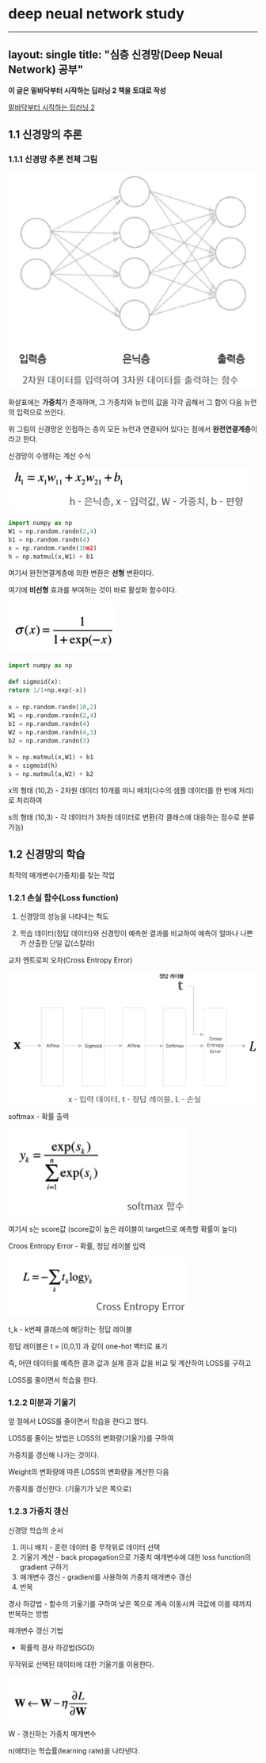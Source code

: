 # deep neual network study

---
layout: single
title:  "심층 신경망(Deep Neual Network) 공부"
---


**이 글은 밑바닥부터 시작하는 딥러닝 2 책을 토대로 작성**

[밑바닥부터 시작하는 딥러닝 2](https://github.com/WegraLee/deep-learning-from-scratch-2)

1.1 신경망의 추론
---

### 1.1.1 신경망 추론 전체 그림

![1](/assets/images/DNN/1.PNG)

화살표에는 **가중치**가 존재하며, 그 가중치와 뉴런의 값을 각각 곱해서 그 합이 다음 뉴런의 입력으로 쓰인다.

위 그림의 신경망은 인접하는 층의 모든 뉴런과 연결되어 있다는 점에서 **완전연결계층**이라고 한다.

신경망이 수행하는 계산 수식

![2](/assets/images/DNN/2.PNG)

```python
import numpy as np
W1 = np.random.randn(2,4)
b1 = np.random.randn(4)
x = np.random.randn(10m2)
h = np.matmul(x,W1) + b1
```

여기서 완전연결계층에 의한 변환은 **선형** 변환이다.

여기에 **비선형** 효과를 부여하는 것이 바로 활성화 함수이다.

![3](/assets/images/DNN/3.PNG)


```python
import numpy as np

def sigmoid(x):
return 1/1+np.exp(-x))

x = np.random.randn(10,2)
W1 = np.random.randn(2,4)
b1 = np.random.randn(4)
W2 = np.random.randn(4,3)
b2 = np.random.randn(3)

h = np.matmul(x,W1) + b1
a = sigmoid(h)
s = np.matmul(a,W2) + b2
```

x의 형태 (10,2) - 2차원 데이터 10개를 미니 배치(다수의 샘플 데이터를 한 번에 처리)로 처리하여

s의 형태 (10,3) - 각 데이터가 3차원 데이터로 변환(각 클래스에 대응하는 점수로 분류 가능)

1.2 신경망의 학습
---
최적의 매개변수(가중치)를 찾는 작업


### 1.2.1 손실 함수(Loss function)

1. 신경망의 성능을 나타내는 척도

2. 학습 데이터(정답 데이터)와 신경망이 예측한 결과를 비교하여 예측이 얼마나 나쁜가 산출한 단일 값(스칼라)

교차 엔트로피 오차(Cross Entropy Error)

![4](/assets/images/DNN/4.PNG)

softmax - 확률 출력

![5](/assets/images/DNN/5.PNG)

여기서 s는 score값 (score값이 높은 레이블이 target으로 예측할 확률이 높다)

Croos Entropy Error - 확률, 정답 레이블 입력

![6](/assets/images/DNN/6.PNG)

t_k - k번째 클래스에 해당하는 정답 레이블

정답 레이블은 t = [0,0,1] 과 같이 one-hot 벡터로 표기

즉, 어떤 데이터를 예측한 결과 값과 실제 결과 값을 비교 및 계산하여 LOSS를 구하고

LOSS를 줄이면서 학습을 한다. 


### 1.2.2 미분과 기울기

앞 절에서 LOSS를 줄이면서 학습을 한다고 했다.

LOSS를 줄이는 방법은 LOSS의 변화량(기울기)를 구하여

가중치를 갱신해 나가는 것이다.

Weight의 변화량에 따른 LOSS의 변화량을 계산한 다음

가중치를 갱신한다. (기울기가 낮은 쪽으로)


### 1.2.3 가중치 갱신

신경망 학습의 순서

1. 미니 배치      - 훈련 데이터 중 무작위로 데이터 선택 
2. 기울기 계산    - back propagation으로 가중치 매개변수에 대한 loss function의 gradient 구하기
3. 매개변수 갱신  - gradient를 사용하여 가중치 매개변수 갱신
4. 반복

경사 하강법 - 함수의 기울기를 구하여 낮은 쪽으로 계속 이동시켜 극값에 이를 때까지 반복하는 방법

매개변수 갱신 기법

- 확률적 경사 하강법(SGD)

무작위로 선택된 데이터에 대한 기울기를 이용한다.

![7](/assets/images/DNN/7.PNG)

W - 갱신하는 가중치 매개변수

n(에타)는 학습률(learning rate)을 나타낸다.
